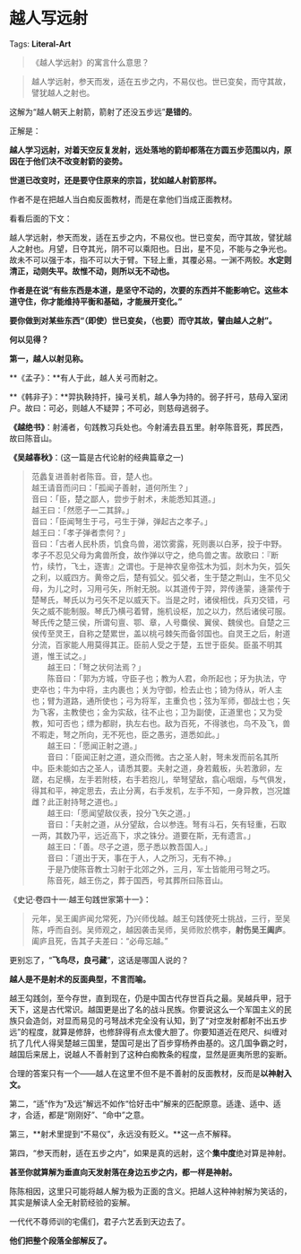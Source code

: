 # 越人写远射

Tags: **Literal-Art**

> 《越人学远射》的寓言什么意思？




> 越人学远射，参天而发，适在五步之内，不易仪也。世已变矣，而守其故，譬犹越人之射也。

这解为“越人朝天上射箭，箭射了还没五步远”**是错的**。

正解是：

**越人学习远射，对着天空反复发射，远处落地的箭却都落在方圆五步范围以内，原因在于他们决不改变射箭的姿势。**

**世道已改变时，还是要守住原来的宗旨，犹如越人射箭那样。**

作者不是在把越人当白痴反面教材，而是在拿他们当成正面教材。

  


看看后面的下文：

越人学远射，参天而发，适在五步之内，不易仪也。世已变矣，而守其故，譬犹越人之射也。月望，日夺其光，阴不可以乘阳也。日出，星不见，不能与之争光也。故未不可以强于本，指不可以大于臂。下轻上重，其覆必易。一渊不两鲛。**水定则清正，动则失平。故惟不动，则所以无不动也。**

**作者是在说“有些东西是本道，是坚守不动的，次要的东西并不能影响它。这些本道守住，你才能维持平衡和基础，才能展开变化。”**

**要你做到对某些东西“（即使）世已变矣，（也要）而守其故，譬由越人之射”。**

  


**何以见得？**

**第一，越人以射见称。**

**《孟子》：**有人于此，越人关弓而射之。

**《韩非子》：**羿执鞅持扞，操弓关机，越人争为持的。弱子扞弓，慈母入室闭户。故曰：可必，则越人不疑羿；不可必，则慈母逃弱子。

**《越绝书》**：射浦者，句践教习兵处也。今射浦去县五里。射卒陈音死，葬民西，故曰陈音山。

**《吴越春秋》**：(这一篇是古代论射的经典篇章之一)


> 范蠡复进善射者陈音。音，楚人也。  
>  越王请音而问曰：「孤闻子善射，道何所生？」  
>  音曰：「臣，楚之鄙人，尝步于射术，未能悉知其道。」  
>  越王曰：「然愿子一二其辞。」  
>  音曰：「臣闻弩生于弓，弓生于弹，弹起古之孝子。」  
>  越王曰：「孝子弹者柰何？」  
>  音曰：「古者人民朴质，饥食鸟兽，渴饮雾露，死则裹以白茅，投于中野。孝子不忍见父母为禽兽所食，故作弹以守之，绝鸟兽之害。故歌曰：『断竹，续竹，飞土，逐害』之谓也。于是神农皇帝弦木为弧，剡木为矢，弧矢之利，以威四方。黄帝之后，楚有弧父。弧父者，生于楚之荆山，生不见父母，为儿之时，习用弓矢，所射无脱。以其道传于羿，羿传逄蒙，逄蒙传于楚琴氏，琴氏以为弓矢不足以威天下。当是之时，诸侯相伐，兵刃交错，弓矢之威不能制服。琴氏乃横弓着臂，施机设枢，加之以力，然后诸侯可服。琴氏传之楚三侯，所谓句亶、鄂、章，人号麋侯、翼侯、魏侯也。自楚之三侯传至灵王，自称之楚累世，盖以桃弓棘矢而备邻国也。自灵王之后，射道分流，百家能人用莫得其正。臣前人受之于楚，五世于臣矣。臣虽不明其道，惟王试之。」  
>  　　越王曰：「弩之状何法焉？」  
>  　　陈音曰：「郭为方城，守臣子也；教为人君，命所起也；牙为执法，守吏卒也；牛为中将，主内裹也；关为守御，检去止也；锜为侍从，听人主也；臂为道路，通所使也；弓为将军，主重负也；弦为军师，御战士也；矢为飞客，主教使也；金为实敌，往不止也；卫为副使，正道里也；又为受教，知可否也；缥为都尉，执左右也。敌为百死，不得骇也，鸟不及飞，兽不暇走，弩之所向，无不死也，臣之愚劣，道悉如此。」  
>  　　越王曰：「愿闻正射之道。」  
>  　　音曰：「臣闻正射之道，道众而微。古之圣人射，弩未发而前名其所中。臣未能如古之圣人，请悉其要。夫射之道，身若戴板，头若激卵，左蹉，右足横，左手若附枝，右手若抱儿，举弩望敌，翕心咽烟，与气俱发，得其和平，神定思去，去止分离，右手发机，左手不知，一身异教，岂况雄雌？此正射持弩之道也。」  
>  　　越王曰:「愿闻望敌仪表，投分飞矢之道。」  
>  　　音曰：「夫射之道，从分望敌，合以参连。弩有斗石，矢有轻重，石取一两，其数乃平，远近高下，求之铢分。道要在斯，无有遗言。」  
>  　　越王曰：「善。尽子之道，愿子悉以教吾国人。」  
>  　　音曰：「道出于天，事在于人，人之所习，无有不神。」  
>  　　于是乃使陈音教士习射于北郊之外，三月，军士皆能用弓弩之巧。  
>  　　陈音死，越王伤之，葬于国西，号其葬所曰陈音山。

《史记·卷四十一·越王句践世家第十一》：


> 元年，吴王阖庐闻允常死，乃兴师伐越。越王句践使死士挑战，三行，至吴陈，呼而自刭。吴师观之，越因袭击吴师，吴师败於槜李，**射伤吴王阖庐**。阖庐且死，告其子夫差曰：“必毋忘越。”

更别忘了，“**飞鸟尽，良弓藏**”，这话是哪国人说的？

**越人是不是射术的反面典型，不言而喻。**

越王勾践剑，至今存世，直到现在，仍是中国古代存世百兵之最。吴越兵甲，冠于天下，这是古代常识。越国更是出了名的战斗民族。你要说这么一个军国主义的民族只会造剑，对显而易见的弓弩战术完全没有认知，到了“对空发射都射不出五步远”的程度，就算是修辞，也修辞得有点太傻大胆了。你要知道近在咫尺、纠缠对抗了几代人得吴楚越三国里，楚国可是出了百步穿杨养由基的。这几国争霸之时，越国后来居上，说越人不善射到了这种白痴教条的程度，显然是匪夷所思的妄断。

合理的答案只有一个——越人在这里不但不是不善射的反面教材，反而是**以神射入文。**

  


第二，“适”作为“及远”解远不如作“恰好击中”解来的匹配原意。适逢、适中、适才，合适，都是“刚刚好”、“命中”之意。

  


第三，**射术里提到“不易仪”，永远没有贬义。**这一点不解释。

第四，“参天而射，适在五步之内”，如果是真的远射，这个**集中度**绝对算是神射。

**甚至你就算解为垂直向天发射落在身边五步之内，都一样是神射。**

  


陈陈相因，这里只可能将越人解为极为正面的含义。把越人这种神射解为笑话的，其实是解读人全无射箭经验的妄解。

一代代不尊师训的宅儒们，君子六艺丢到天边去了。

**他们把整个段落全部解反了。**



